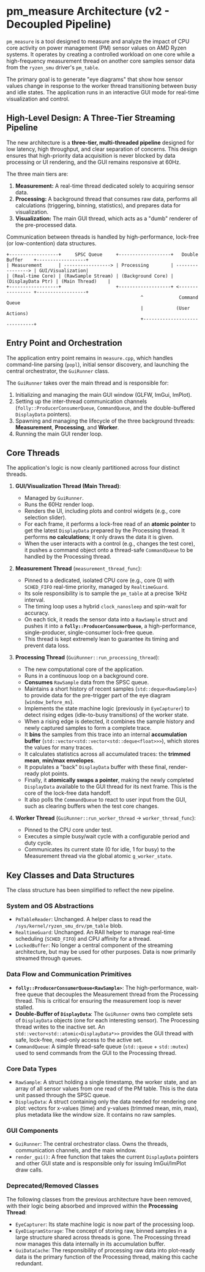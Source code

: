 # pm_measure Architecture (v2 - Decoupled Pipeline)

`pm_measure` is a tool designed to measure and analyze the impact of CPU core activity on power management (PM) sensor values on AMD Ryzen systems. It operates by creating a controlled workload on one core while a high-frequency measurement thread on another core samples sensor data from the `ryzen_smu` driver's `pm_table`.

The primary goal is to generate "eye diagrams" that show how sensor values change in response to the worker thread transitioning between busy and idle states. The application runs in an interactive GUI mode for real-time visualization and control.

## High-Level Design: A Three-Tier Streaming Pipeline

The new architecture is a **three-tier, multi-threaded pipeline** designed for low latency, high throughput, and clear separation of concerns. This design ensures that high-priority data acquisition is never blocked by data processing or UI rendering, and the GUI remains responsive at 60Hz.

The three main tiers are:
1.  **Measurement:** A real-time thread dedicated solely to acquiring sensor data.
2.  **Processing:** A background thread that consumes raw data, performs all calculations (triggering, binning, statistics), and prepares data for visualization.
3.  **Visualization:** The main GUI thread, which acts as a "dumb" renderer of the pre-processed data.

Communication between threads is handled by high-performance, lock-free (or low-contention) data structures.

```
+------------------+     SPSC Queue     +-------------------+   Double Buffer    +------------------+
| Measurement      | -----------------> | Processing        | ----------------> | GUI/Visualization|
| (Real-time Core) | (RawSample Stream) | (Background Core) | (DisplayData Ptr) | (Main Thread)    |
+------------------+                    +-------------------+ <---------------- +------------------+
                                                 ^             Command Queue
                                                 |            (User Actions)
                                                 +------------------------------+
```

## Entry Point and Orchestration

The application entry point remains in `measure.cpp`, which handles command-line parsing (`popl`), initial sensor discovery, and launching the central orchestrator, the `GuiRunner` class.

The `GuiRunner` takes over the main thread and is responsible for:
1.  Initializing and managing the main GUI window (GLFW, ImGui, ImPlot).
2.  Setting up the inter-thread communication channels (`folly::ProducerConsumerQueue`, `CommandQueue`, and the double-buffered `DisplayData` pointers).
3.  Spawning and managing the lifecycle of the three background threads: **Measurement**, **Processing**, and **Worker**.
4.  Running the main GUI render loop.

## Core Threads

The application's logic is now cleanly partitioned across four distinct threads.

1.  **GUI/Visualization Thread (Main Thread)**:
    *   Managed by `GuiRunner`.
    *   Runs the 60Hz render loop.
    *   Renders the UI, including plots and control widgets (e.g., core selection slider).
    *   For each frame, it performs a lock-free read of an **atomic pointer** to get the latest `DisplayData` prepared by the Processing thread. It performs **no calculations**; it only draws the data it is given.
    *   When the user interacts with a control (e.g., changes the test core), it pushes a command object onto a thread-safe `CommandQueue` to be handled by the Processing thread.

2.  **Measurement Thread** (`measurement_thread_func`):
    *   Pinned to a dedicated, isolated CPU core (e.g., core 0) with `SCHED_FIFO` real-time priority, managed by `RealtimeGuard`.
    *   Its sole responsibility is to sample the `pm_table` at a precise 1kHz interval.
    *   The timing loop uses a hybrid `clock_nanosleep` and spin-wait for accuracy.
    *   On each tick, it reads the sensor data into a `RawSample` struct and pushes it into a **`folly::ProducerConsumerQueue`**, a high-performance, single-producer, single-consumer lock-free queue.
    *   This thread is kept extremely lean to guarantee its timing and prevent data loss.

3.  **Processing Thread** (`GuiRunner::run_processing_thread`):
    *   The new computational core of the application.
    *   Runs in a continuous loop on a background core.
    *   **Consumes** `RawSample` data from the SPSC queue.
    *   Maintains a short history of recent samples (`std::deque<RawSample>`) to provide data for the pre-trigger part of the eye diagram (`window_before_ms`).
    *   Implements the state machine logic (previously in `EyeCapturer`) to detect rising edges (idle-to-busy transitions) of the worker state.
    *   When a rising edge is detected, it combines the sample history and newly captured samples to form a complete trace.
    *   It **bins** the samples from this trace into an internal **accumulation buffer** (`std::vector<std::vector<std::deque<float>>>`), which stores the values for many traces.
    *   It calculates statistics across all accumulated traces: the **trimmed mean**, **min/max envelopes**.
    *   It populates a "back" `DisplayData` buffer with these final, render-ready plot points.
    *   Finally, it **atomically swaps a pointer**, making the newly completed `DisplayData` available to the GUI thread for its next frame. This is the core of the lock-free data handoff.
    *   It also polls the `CommandQueue` to react to user input from the GUI, such as clearing buffers when the test core changes.

4.  **Worker Thread** (`GuiRunner::run_worker_thread` -> `worker_thread_func`):
    *   Pinned to the CPU core under test.
    *   Executes a simple busy/wait cycle with a configurable period and duty cycle.
    *   Communicates its current state (0 for idle, 1 for busy) to the Measurement thread via the global atomic `g_worker_state`.

## Key Classes and Data Structures

The class structure has been simplified to reflect the new pipeline.

### System and OS Abstractions

*   `PmTableReader`: Unchanged. A helper class to read the `/sys/kernel/ryzen_smu_drv/pm_table` blob.
*   `RealtimeGuard`: Unchanged. An RAII helper to manage real-time scheduling (`SCHED_FIFO`) and CPU affinity for a thread.
*   `LockedBuffer`: No longer a central component of the streaming architecture, but may be used for other purposes. Data is now primarily streamed through queues.

### Data Flow and Communication Primitives

*   **`folly::ProducerConsumerQueue<RawSample>`**: The high-performance, wait-free queue that decouples the Measurement thread from the Processing thread. This is critical for ensuring the measurement loop is never stalled.
*   **Double-Buffer of `DisplayData`**: The `GuiRunner` owns two complete sets of `DisplayData` objects (one for each interesting sensor). The Processing thread writes to the inactive set. An `std::vector<std::atomic<DisplayData*>>` provides the GUI thread with safe, lock-free, read-only access to the active set.
*   `CommandQueue`: A simple thread-safe queue (`std::queue` + `std::mutex`) used to send commands from the GUI to the Processing thread.

### Core Data Types

*   `RawSample`: A struct holding a single timestamp, the worker state, and an array of all sensor values from one read of the PM table. This is the data unit passed through the SPSC queue.
*   `DisplayData`: A struct containing only the data needed for rendering one plot: vectors for x-values (time) and y-values (trimmed mean, min, max), plus metadata like the window size. It contains no raw samples.

### GUI Components

*   `GuiRunner`: The central orchestrator class. Owns the threads, communication channels, and the main window.
*   `render_gui()`: A free function that takes the current `DisplayData` pointers and other GUI state and is responsible only for issuing ImGui/ImPlot draw calls.

### Deprecated/Removed Classes

The following classes from the previous architecture have been removed, with their logic being absorbed and improved within the **Processing Thread**:
*   `EyeCapturer`: Its state machine logic is now part of the processing loop.
*   `EyeDiagramStorage`: The concept of storing raw, binned samples in a large structure shared across threads is gone. The Processing thread now manages this data internally in its accumulation buffer.
*   `GuiDataCache`: The responsibility of processing raw data into plot-ready data is the primary function of the Processing thread, making this cache redundant.